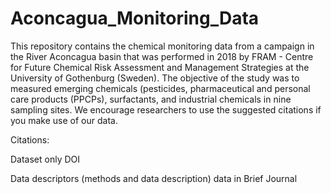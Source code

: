 # Aconcagua_Monitoring_Data
This repository contains the chemical monitoring data from a campaign in the River Aconcagua basin that was performed in 2018 by FRAM - Centre for Future Chemical Risk Assessment and Management Strategies at the University of Gothenburg (Sweden). The objective of the study was to measured emerging chemicals (pesticides, pharmaceutical and personal care products (PPCPs), surfactants, and industrial chemicals in nine sampling sites. We encourage researchers to use the suggested citations if you make use of our data.

Citations:

Dataset only DOI

Data descriptors (methods and data description) data in Brief Journal
